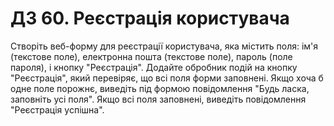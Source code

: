 # ДЗ 60. Реєстрація користувача

Створіть веб-форму для реєстрації користувача, яка містить поля: ім'я (текстове поле), електронна пошта (текстове поле), пароль (поле пароля), і кнопку "Реєстрація". Додайте обробник подій на кнопку "Реєстрація", який перевіряє, що всі поля форми заповнені. Якщо хоча б одне поле порожнє, виведіть під формою повідомлення "Будь ласка, заповніть усі поля". Якщо всі поля заповнені, виведіть повідомлення "Реєстрація успішна".
